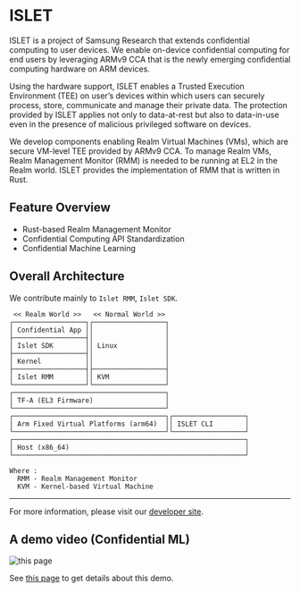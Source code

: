 # ISLET
ISLET is a project of Samsung Research that extends confidential computing to user devices.
We enable on-device confidential computing for end users by leveraging ARMv9 CCA that is
the newly emerging confidential computing hardware on ARM devices.

Using the hardware support, ISLET enables a Trusted Execution Environment (TEE)
on user’s devices within which users can securely process, store, communicate
and manage their private data. The protection provided by
ISLET applies not only to data-at-rest but also to data-in-use
even in the presence of malicious privileged software on devices.

We develop components enabling Realm Virtual Machines (VMs),
which are secure VM-level TEE provided by ARMv9 CCA.
To manage Realm VMs, Realm Management Monitor (RMM)
is needed to be running at EL2 in the Realm world.
ISLET provides the implementation of RMM that is written in Rust. 

## Feature Overview
- Rust-based Realm Management Monitor
- Confidential Computing API Standardization
- Confidential Machine Learning

## Overall Architecture
We contribute mainly to `Islet RMM`, `Islet SDK`.

```
 << Realm World >>   << Normal World >>
┌──────────────────┐┌──────────────────┐
│ Confidential App ││                  │
├──────────────────┤│                  │
│ Islet SDK        ││ Linux            │
├──────────────────┤│                  │
│ Kernel           ││                  │
├──────────────────┤├──────────────────┤
│ Islet RMM        ││ KVM              │
└──────────────────┘└──────────────────┘
┌──────────────────────────────────────┐
│ TF-A (EL3 Firmware)                  │
└──────────────────────────────────────┘
┌──────────────────────────────────────┐┌──────────────────┐
│ Arm Fixed Virtual Platforms (arm64)  ││ ISLET CLI        │
└──────────────────────────────────────┘└──────────────────┘
┌──────────────────────────────────────────────────────────┐
│ Host (x86_64)                                            │
└──────────────────────────────────────────────────────────┘

Where :
  RMM - Realm Management Monitor
  KVM - Kernel-based Virtual Machine
```

---

For more information, please visit our [developer site](https://samsung.github.io/islet/).

## A demo video (Confidential ML)

![this page](https://github.com/Samsung/islet/raw/main/examples/confidential-ml/video/confidential_ml.gif)

See [this page](./examples/confidential-ml/README.md) to get details about this demo.
